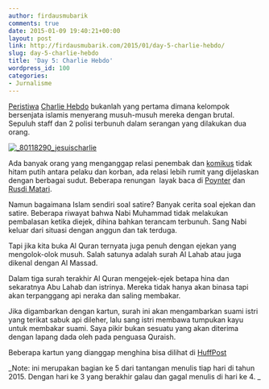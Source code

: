 ```yaml
---
author: firdausmubarik
comments: true
date: 2015-01-09 19:40:21+00:00
layout: post
link: http://firdausmubarik.com/2015/01/day-5-charlie-hebdo/
slug: day-5-charlie-hebdo
title: 'Day 5: Charlie Hebdo'
wordpress_id: 100
categories:
- Jurnalisme
---
```


[Peristiwa](http://www.bbc.com/news/world-europe-30710883) [Charlie Hebdo](http://www.charliehebdo.fr/) bukanlah yang pertama dimana kelompok bersenjata islamis menyerang musuh-musuh mereka dengan brutal. Sepuluh staff dan 2 polisi terbunuh dalam serangan yang dilakukan dua orang.

[![_80118290_jesuischarlie](http://firdausmubarik.com/wp-content/uploads/2015/01/80118290_jesuischarlie.jpg)](http://firdausmubarik.com/wp-content/uploads/2015/01/80118290_jesuischarlie.jpg)

Ada banyak orang yang menganggap relasi penembak dan [komikus](http://www.huffingtonpost.com/2015/01/07/charlie-hebdo-cartoons-paris-french-newspaper-shooting_n_6429552.html) tidak hitam putih antara pelaku dan korban, ada relasi lebih rumit yang dijelaskan dengan berbagai sudut. Beberapa renungan  layak baca di [Poynter](http://www.poynter.org/how-tos/story-analysis/311159/satires-conflicting-kinship-with-journalism/) dan [Rusdi Matari](http://rusdimathari.wordpress.com/2015/01/07/serangan-untuk-lelucon-charlie-hebdo/).

Namun bagaimana Islam sendiri soal satire? Banyak cerita soal ejekan dan satire. Beberapa riwayat bahwa Nabi Muhammad tidak melakukan pembalasan ketika diejek, dihina bahkan terancam terbunuh. Sang Nabi keluar dari situasi dengan anggun dan tak terduga.

Tapi jika kita buka Al Quran ternyata juga penuh dengan ejekan yang mengolok-olok musuh. Salah satunya adalah surah Al Lahab atau juga dikenal dengan Al Massad.

Dalam tiga surah terakhir Al Quran mengejek-ejek betapa hina dan sekaratnya Abu Lahab dan istrinya. Mereka tidak hanya akan binasa tapi akan terpanggang api neraka dan saling membakar.

Jika digambarkan dengan kartun, surah ini akan mengambarkan suami istri yang terikat sabuk api dileher, lalu sang istri membawa tumpukan kayu untuk membakar suami. Saya pikir bukan sesuatu yang akan diterima dengan lapang dada oleh pada penguasa Quraish.

Beberapa kartun yang dianggap menghina bisa dilihat di [HuffPost](http://www.huffingtonpost.com/2015/01/07/charlie-hebdo-cartoons-paris-french-newspaper-shooting_n_6429552.html)

_Note: ini merupakan bagian ke 5 dari tantangan menulis tiap hari di tahun 2015. Dengan hari ke 3 yang berakhir galau dan gagal menulis di hari ke 4. _






